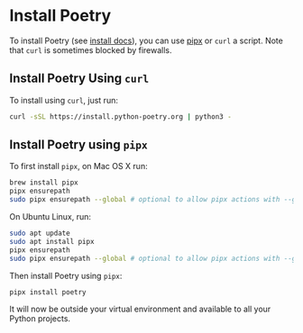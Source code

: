# Install Poetry

To install Poetry (see [install docs](https://python-poetry.org/docs/)), you can use [pipx](https://github.com/pypa/pipx) or `curl` a script. Note that `curl` is sometimes blocked by firewalls.

## Install Poetry Using `curl`

To install using `curl`, just run:

```bash
curl -sSL https://install.python-poetry.org | python3 -
```

## Install Poetry using `pipx`

To first install `pipx`, on Mac OS X run:

```bash
brew install pipx
pipx ensurepath
sudo pipx ensurepath --global # optional to allow pipx actions with --global argument
```

On Ubuntu Linux, run:

```bash
sudo apt update
sudo apt install pipx
pipx ensurepath
sudo pipx ensurepath --global # optional to allow pipx actions with --global argument
```

Then install Poetry using `pipx`:

```bash
pipx install poetry
```

It will now be outside your virtual environment and available to all your Python projects.
